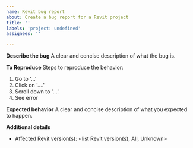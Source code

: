 ```yaml
---
name: Revit bug report
about: Create a bug report for a Revit project
title: ''
labels: 'project: undefined'
assignees: ''

---
```


**Describe the bug**
A clear and concise description of what the bug is.

**To Reproduce**
Steps to reproduce the behavior:
1. Go to '...'
2. Click on '....'
3. Scroll down to '....'
4. See error

**Expected behavior**
A clear and concise description of what you expected to happen.

**Additional details**
- Affected Revit version(s): <list Revit version(s), All, Unknown>
